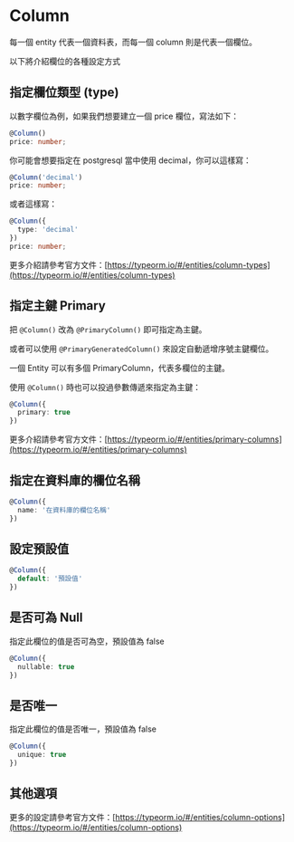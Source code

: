 # Column

每一個 entity 代表一個資料表，而每一個 column 則是代表一個欄位。

以下將介紹欄位的各種設定方式

## 指定欄位類型 (type)

以數字欄位為例，如果我們想要建立一個 price 欄位，寫法如下：

```ts
@Column()
price: number;
```

你可能會想要指定在 postgresql 當中使用 decimal，你可以這樣寫：

```ts
@Column('decimal')
price: number;
```

或者這樣寫：

```ts
@Column({
  type: 'decimal'
})
price: number;
```

更多介紹請參考官方文件：[https://typeorm.io/#/entities/column-types](https://typeorm.io/#/entities/column-types)

## 指定主鍵 Primary

把 `@Column()` 改為 `@PrimaryColumn()` 即可指定為主鍵。

或者可以使用 `@PrimaryGeneratedColumn()` 來設定自動遞增序號主鍵欄位。

一個 Entity 可以有多個 PrimaryColumn，代表多欄位的主鍵。

使用 `@Column()` 時也可以投過參數傳遞來指定為主鍵：

```ts
@Column({
  primary: true
})
```

更多介紹請參考官方文件：[https://typeorm.io/#/entities/primary-columns](https://typeorm.io/#/entities/primary-columns)

## 指定在資料庫的欄位名稱

```ts
@Column({
  name: '在資料庫的欄位名稱'
})
```

## 設定預設值

```ts
@Column({
  default: '預設值'
})
```

## 是否可為 Null

指定此欄位的值是否可為空，預設值為 false

```ts
@Column({
  nullable: true
})
```

## 是否唯一

指定此欄位的值是否唯一，預設值為 false

```ts
@Column({
  unique: true
})
```

## 其他選項

更多的設定請參考官方文件：[https://typeorm.io/#/entities/column-options](https://typeorm.io/#/entities/column-options)
